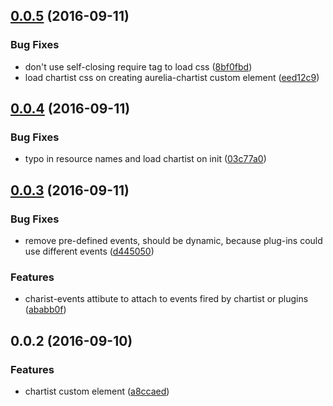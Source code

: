 <a name="1.0.0"></a>
## [0.0.5](https://github.com/eriklieben/aurelia-chartist/compare/v0.0.4...v0.0.5) (2016-09-11)


### Bug Fixes

* don't use self-closing require tag to load css ([8bf0fbd](https://github.com/eriklieben/aurelia-chartist/commit/8bf0fbd))
* load chartist css on creating aurelia-chartist custom element ([eed12c9](https://github.com/eriklieben/aurelia-chartist/commit/eed12c9))



<a name="0.0.4"></a>
## [0.0.4](https://github.com/eriklieben/aurelia-chartist/compare/v0.0.3...v0.0.4) (2016-09-11)


### Bug Fixes

* typo in resource names and load chartist on init ([03c77a0](https://github.com/eriklieben/aurelia-chartist/commit/03c77a0))



<a name="0.0.3"></a>
## [0.0.3](https://github.com/eriklieben/aurelia-chartist/compare/v0.0.2...v0.0.3) (2016-09-11)


### Bug Fixes

* remove pre-defined events, should be dynamic, because plug-ins could use different events ([d445050](https://github.com/eriklieben/aurelia-chartist/commit/d445050))


### Features

* charist-events attibute to attach to events fired by chartist or plugins ([ababb0f](https://github.com/eriklieben/aurelia-chartist/commit/ababb0f))



<a name="0.0.2"></a>
## 0.0.2 (2016-09-10)


### Features

* chartist custom element ([a8ccaed](https://github.com/eriklieben/aurelia-chartist/commit/a8ccaed))



